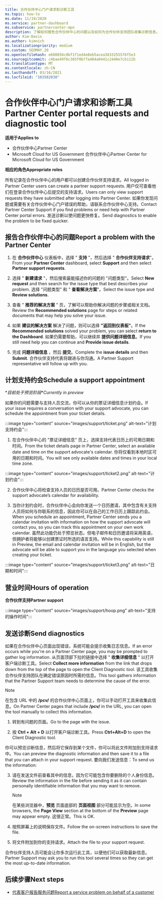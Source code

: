 ```yaml
---
title: 合作伙伴中心门户请求和诊断工具
ms.topic: how-to
ms.date: 11/19/2020
ms.service: partner-dashboard
ms.subservice: partnercenter-mpn
description: 了解如何报告合作伙伴中心的问题以及如何为合作伙伴支持团队收集诊断信息。
author: Kim-Davis
ms.author: kimnich
ms.localizationpriority: medium
ms.custom: SEOMAY.20
ms.openlocfilehash: e680856c0bf1f1ed4e8eb5acea3833255576f5e3
ms.sourcegitcommit: c4bae49f6c303f0b77a404a0441c2440e7cb112b
ms.translationtype: MT
ms.contentlocale: zh-CN
ms.lasthandoff: 03/16/2021
ms.locfileid: "103582030"
---
```

# <a name="partner-center-portal-requests-and-diagnostic-tool"></a><span data-ttu-id="11a26-103">合作伙伴中心门户请求和诊断工具</span><span class="sxs-lookup"><span data-stu-id="11a26-103">Partner Center portal requests and diagnostic tool</span></span>

<span data-ttu-id="11a26-104">**适用于**</span><span class="sxs-lookup"><span data-stu-id="11a26-104">**Applies to**</span></span>

- <span data-ttu-id="11a26-105">合作伙伴中心</span><span class="sxs-lookup"><span data-stu-id="11a26-105">Partner Center</span></span>
- <span data-ttu-id="11a26-106">Microsoft Cloud for US Government 合作伙伴中心</span><span class="sxs-lookup"><span data-stu-id="11a26-106">Partner Center for Microsoft Cloud for US Government</span></span>

<span data-ttu-id="11a26-107">**相应的角色**</span><span class="sxs-lookup"><span data-stu-id="11a26-107">**Appropriate roles**</span></span>

<span data-ttu-id="11a26-108">所有记录在合作伙伴中心的用户都可以创建合作伙伴支持请求。</span><span class="sxs-lookup"><span data-stu-id="11a26-108">All logged in Partner Center users can create a partner support requests.</span></span> <span data-ttu-id="11a26-109">用户仅可查看他们在登录合作伙伴中心后提交的支持请求。</span><span class="sxs-lookup"><span data-stu-id="11a26-109">Users can only view support requests they have submitted after logging into Partner Center.</span></span>
<span data-ttu-id="11a26-110">如果你发现问题或需要有关合作伙伴中心门户错误的帮助，请联系合作伙伴中心支持。</span><span class="sxs-lookup"><span data-stu-id="11a26-110">Contact Partner Center Support if you find problems or need help with Partner Center portal errors.</span></span> <span data-ttu-id="11a26-111">发送诊断以使问题更快修复。</span><span class="sxs-lookup"><span data-stu-id="11a26-111">Send diagnostics to enable the problem to be fixed quicker.</span></span>

## <a name="report-a-problem-with-the-partner-center"></a><span data-ttu-id="11a26-112">报告合作伙伴中心的问题</span><span class="sxs-lookup"><span data-stu-id="11a26-112">Report a problem with the Partner Center</span></span>

1. <span data-ttu-id="11a26-113">在 **合作伙伴中心** 仪表板中，选择 " **支持** "，然后选择 " **合作伙伴支持请求**"。</span><span class="sxs-lookup"><span data-stu-id="11a26-113">From your **Partner Center** dashboard, select **Support** and then select **Partner support requests**.</span></span>

2. <span data-ttu-id="11a26-114">选择 " **新建请求** "，然后搜索最能描述你的问题的 "问题类型"。</span><span class="sxs-lookup"><span data-stu-id="11a26-114">Select **New request** and then search for the issue type that best describes your problem.</span></span> <span data-ttu-id="11a26-115">选择 "问题类型" 和 " **查看解决方案**"。</span><span class="sxs-lookup"><span data-stu-id="11a26-115">Select the issue type and **Review solutions**.</span></span>

3. <span data-ttu-id="11a26-116">查看 " **推荐的解决方案** " 页，了解可以帮助你解决问题的步骤或相关文档。</span><span class="sxs-lookup"><span data-stu-id="11a26-116">Review the **Recommended solutions** page for steps or related documents that may help you solve your issue.</span></span>

4. <span data-ttu-id="11a26-117">如果 **建议的解决方案** 解决了问题，则可以选择 **"返回到仪表板"**。</span><span class="sxs-lookup"><span data-stu-id="11a26-117">If the **Recommended solutions** solved your problem, you can select **return to the Dashboard**.</span></span> <span data-ttu-id="11a26-118">如果仍需要帮助，可以继续并 **提供问题详细信息**。</span><span class="sxs-lookup"><span data-stu-id="11a26-118">If you still need help you can continue and **Provide issue details**.</span></span>

5. <span data-ttu-id="11a26-119">完成 **问题详细信息** ，然后 **提交**。</span><span class="sxs-lookup"><span data-stu-id="11a26-119">Complete the **issue details** and then **Submit**.</span></span> <span data-ttu-id="11a26-120">合作伙伴支持代表将跟进与你沟通。</span><span class="sxs-lookup"><span data-stu-id="11a26-120">A Partner Support representative will follow up with you.</span></span>

## <a name="schedule-a-support-appointment"></a><span data-ttu-id="11a26-121">计划支持约会</span><span class="sxs-lookup"><span data-stu-id="11a26-121">Schedule a support appointment</span></span> 

<span data-ttu-id="11a26-122">\**目前处于预览阶段*</span><span class="sxs-lookup"><span data-stu-id="11a26-122">\**Currently in preview*</span></span>

<span data-ttu-id="11a26-123">如果你的问题需要与支持人员交流，你可以从你的票证详细信息计划约会。</span><span class="sxs-lookup"><span data-stu-id="11a26-123">If your issue requires a conversation with your support advocate, you can schedule the appointment from your ticket details.</span></span>

:::image type="content" source="images/support/ticket.png" alt-text="计划支持约会":::

1.  <span data-ttu-id="11a26-125">在合作伙伴中心的 "票证详细信息" 页上，选择支持代表日历上的可用日期和时间。</span><span class="sxs-lookup"><span data-stu-id="11a26-125">From the ticket details page in Partner Center, select an available date and time on the support advocate's calendar.</span></span> <span data-ttu-id="11a26-126">你将仅看到本地时区可用的日期和时间。</span><span class="sxs-lookup"><span data-stu-id="11a26-126">You will see only available dates and times in your local time zone.</span></span>

:::image type="content" source="images/support/ticket2.png" alt-text="计划约会":::

2. <span data-ttu-id="11a26-128">合作伙伴中心将检查支持人员的日历是否可用。</span><span class="sxs-lookup"><span data-stu-id="11a26-128">Partner Center checks the support advocate’s  calendar for availability.</span></span>

1. <span data-ttu-id="11a26-129">当你计划约会时，合作伙伴中心会向你发送一个日历邀请，其中包含有关支持人员将如何与你联系的信息，因此你可以在自己的工作日历上跟踪此约会。</span><span class="sxs-lookup"><span data-stu-id="11a26-129">When you schedule an appointment, Partner Center sends you a calendar invitation with information on how the support advocate will contact you, so you can track this appointment on your own work calendar.</span></span>  <span data-ttu-id="11a26-130">虽然此功能仍处于预览状态，但电子邮件和日历邀请将采用英语，但拥护者将能够以创建票证时所选的语言支持。</span><span class="sxs-lookup"><span data-stu-id="11a26-130">While this capability is still in Preview, the email and calendar invitation will be in English, but the advocate will be able to support you in the language you selected when creating your ticket.</span></span>

:::image type="content" source="images/support/ticket3.png" alt-text="日期和时间":::

## <a name="hours-of-operation"></a><span data-ttu-id="11a26-132">营业时间</span><span class="sxs-lookup"><span data-stu-id="11a26-132">Hours of operation</span></span>

<span data-ttu-id="11a26-133">**合作伙伴支持**</span><span class="sxs-lookup"><span data-stu-id="11a26-133">**Partner support**</span></span>

:::image type="content" source="images/support/hoop.png" alt-text="支持的操作时间":::

## <a name="send-diagnostics"></a><span data-ttu-id="11a26-135">发送诊断</span><span class="sxs-lookup"><span data-stu-id="11a26-135">Send diagnostics</span></span>

<span data-ttu-id="11a26-136">如果在合作伙伴中心页面出现错误，系统可能会提示收集日志信息。</span><span class="sxs-lookup"><span data-stu-id="11a26-136">If an error occurs while you're on a Partner Center page, you may be prompted to gather log information.</span></span> <span data-ttu-id="11a26-137">从页面顶部下拉的链接中选择 " **收集详细信息** " 以打开客户端诊断工具。</span><span class="sxs-lookup"><span data-stu-id="11a26-137">Select **Collect more information** from the link that drops down from the top of the page to open the Client Diagnostic tool.</span></span> <span data-ttu-id="11a26-138">该工具收集合作伙伴支持团队在确定错误原因时所需的信息。</span><span class="sxs-lookup"><span data-stu-id="11a26-138">This tool gathers information that the Partner Support team needs to determine the cause of the error.</span></span> 

>[!NOTE]
><span data-ttu-id="11a26-139">在包含 URL 中的 **/pcv/** 的合作伙伴中心页面上，你可以手动打开工具来收集此信息。</span><span class="sxs-lookup"><span data-stu-id="11a26-139">On Partner Center pages that include **/pcv/** in the URL, you can open the tool manually to collect this information.</span></span>

1. <span data-ttu-id="11a26-140">转到有问题的页面。</span><span class="sxs-lookup"><span data-stu-id="11a26-140">Go to the page with the issue.</span></span>

2. <span data-ttu-id="11a26-141">按 **Ctrl + Alt + D** 以打开客户端诊断工具。</span><span class="sxs-lookup"><span data-stu-id="11a26-141">Press **Ctrl+Alt+D** to open the Client Diagnostic tool.</span></span>

<span data-ttu-id="11a26-142">你可以预览诊断信息，然后将它保存到某个文件，你可以将此文件附加到支持请求中。</span><span class="sxs-lookup"><span data-stu-id="11a26-142">You can preview the diagnostic information and then save it to a file that you can attach in your support request.</span></span> <span data-ttu-id="11a26-143">要向我们发送信息：</span><span class="sxs-lookup"><span data-stu-id="11a26-143">To send us the information:</span></span>

3. <span data-ttu-id="11a26-144">请在发送文件前查看其中的信息，因为它可能包含你要删除的个人身份信息。</span><span class="sxs-lookup"><span data-stu-id="11a26-144">Review the information in the file before sending it as it can contain personally identifiable information that you may want to remove.</span></span>

    >[!NOTE]
    ><span data-ttu-id="11a26-145">在某些浏览器中，**预览** 页面底部的 **页面视图** 部分可能显示为空。</span><span class="sxs-lookup"><span data-stu-id="11a26-145">In some browsers, the **Page View** section at the bottom of the **Preview** page may appear empty.</span></span> <span data-ttu-id="11a26-146">这很正常。</span><span class="sxs-lookup"><span data-stu-id="11a26-146">This is OK.</span></span>

4. <span data-ttu-id="11a26-147">按照屏幕上的说明保存文件。</span><span class="sxs-lookup"><span data-stu-id="11a26-147">Follow the on-screen instructions to save the file.</span></span>

5. <span data-ttu-id="11a26-148">将文件附加到你的支持请求。</span><span class="sxs-lookup"><span data-stu-id="11a26-148">Attach the file to your support request.</span></span>

<span data-ttu-id="11a26-149">合作伙伴支持人员可能会让你多次运行此工具，以便他们可以获取最新信息。</span><span class="sxs-lookup"><span data-stu-id="11a26-149">Partner Support may ask you to run this tool several times so they can get the most up-to-date information.</span></span>

## <a name="next-steps"></a><span data-ttu-id="11a26-150">后续步骤</span><span class="sxs-lookup"><span data-stu-id="11a26-150">Next steps</span></span>

- [<span data-ttu-id="11a26-151">代表客户报告服务问题</span><span class="sxs-lookup"><span data-stu-id="11a26-151">Report a service problem on behalf of a customer</span></span>](report-problems-on-behalf-of-a-customer.md)
